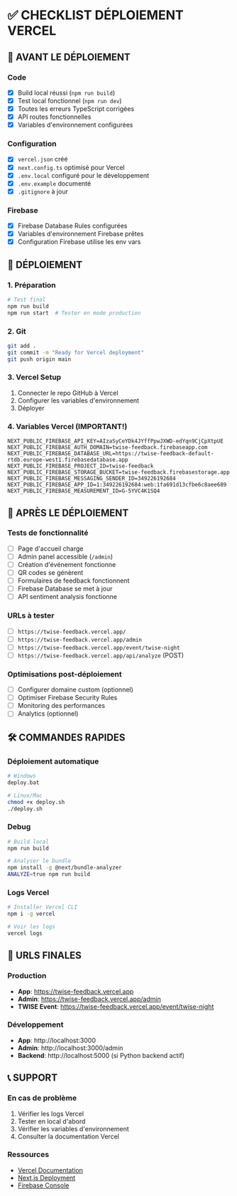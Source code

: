 # ✅ CHECKLIST DÉPLOIEMENT VERCEL

## 🔧 AVANT LE DÉPLOIEMENT

### Code
- [x] Build local réussi (`npm run build`)
- [x] Test local fonctionnel (`npm run dev`)
- [x] Toutes les erreurs TypeScript corrigées
- [x] API routes fonctionnelles
- [x] Variables d'environnement configurées

### Configuration
- [x] `vercel.json` créé
- [x] `next.config.ts` optimisé pour Vercel
- [x] `.env.local` configuré pour le développement
- [x] `.env.example` documenté
- [x] `.gitignore` à jour

### Firebase
- [x] Firebase Database Rules configurées
- [x] Variables d'environnement Firebase prêtes
- [x] Configuration Firebase utilise les env vars

## 🚀 DÉPLOIEMENT

### 1. Préparation
```bash
# Test final
npm run build
npm run start  # Tester en mode production
```

### 2. Git
```bash
git add .
git commit -m "Ready for Vercel deployment"
git push origin main
```

### 3. Vercel Setup
1. Connecter le repo GitHub à Vercel
2. Configurer les variables d'environnement
3. Déployer

### 4. Variables Vercel (IMPORTANT!)
```
NEXT_PUBLIC_FIREBASE_API_KEY=AIzaSyCeYDk4JYffPpwJXWD-edYqn9CjCpXtpUE
NEXT_PUBLIC_FIREBASE_AUTH_DOMAIN=twise-feedback.firebaseapp.com
NEXT_PUBLIC_FIREBASE_DATABASE_URL=https://twise-feedback-default-rtdb.europe-west1.firebasedatabase.app
NEXT_PUBLIC_FIREBASE_PROJECT_ID=twise-feedback
NEXT_PUBLIC_FIREBASE_STORAGE_BUCKET=twise-feedback.firebasestorage.app
NEXT_PUBLIC_FIREBASE_MESSAGING_SENDER_ID=349226192684
NEXT_PUBLIC_FIREBASE_APP_ID=1:349226192684:web:1fa691d13cfbe6c8aee689
NEXT_PUBLIC_FIREBASE_MEASUREMENT_ID=G-5YVC4K1SQ4
```

## 🧪 APRÈS LE DÉPLOIEMENT

### Tests de fonctionnalité
- [ ] Page d'accueil charge
- [ ] Admin panel accessible (`/admin`)
- [ ] Création d'événement fonctionne
- [ ] QR codes se génèrent
- [ ] Formulaires de feedback fonctionnent
- [ ] Firebase Database se met à jour
- [ ] API sentiment analysis fonctionne

### URLs à tester
- [ ] `https://twise-feedback.vercel.app/`
- [ ] `https://twise-feedback.vercel.app/admin`
- [ ] `https://twise-feedback.vercel.app/event/twise-night`
- [ ] `https://twise-feedback.vercel.app/api/analyze` (POST)

### Optimisations post-déploiement
- [ ] Configurer domaine custom (optionnel)
- [ ] Optimiser Firebase Security Rules
- [ ] Monitoring des performances
- [ ] Analytics (optionnel)

## 🛠️ COMMANDES RAPIDES

### Déploiement automatique
```bash
# Windows
deploy.bat

# Linux/Mac
chmod +x deploy.sh
./deploy.sh
```

### Debug
```bash
# Build local
npm run build

# Analyser le bundle
npm install -g @next/bundle-analyzer
ANALYZE=true npm run build
```

### Logs Vercel
```bash
# Installer Vercel CLI
npm i -g vercel

# Voir les logs
vercel logs
```

## 🎯 URLS FINALES

### Production
- **App**: https://twise-feedback.vercel.app
- **Admin**: https://twise-feedback.vercel.app/admin
- **TWISE Event**: https://twise-feedback.vercel.app/event/twise-night

### Développement
- **App**: http://localhost:3000
- **Admin**: http://localhost:3000/admin
- **Backend**: http://localhost:5000 (si Python backend actif)

## 📞 SUPPORT

### En cas de problème
1. Vérifier les logs Vercel
2. Tester en local d'abord
3. Vérifier les variables d'environnement
4. Consulter la documentation Vercel

### Ressources
- [Vercel Documentation](https://vercel.com/docs)
- [Next.js Deployment](https://nextjs.org/docs/deployment)
- [Firebase Console](https://console.firebase.google.com/)